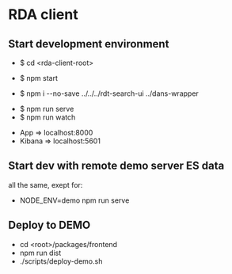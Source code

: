 # RDA client

## Start development environment
- $ cd \<rda-client-root\>

<!-- Start ES containers -->
- $ npm start <!-- make sure `sysctl -w vm.max_map_count=262144` -->

<!-- Install local deps -->
- $ npm i --no-save ../../../rdt-search-ui ../dans-wrapper

<!-- Run and watch the frontend -->
- $ npm run serve
- $ npm run watch

<!-- Profit! -->
- App => localhost:8000
- Kibana => localhost:5601 <!-- user: elastic, pass: see .env ELASTIC_PASSWORD -->

## Start dev with remote demo server ES data
all the same, exept for:
- NODE_ENV=demo npm run serve

## Deploy to DEMO
- cd \<root\>/packages/frontend
- npm run dist
- ./scripts/deploy-demo.sh

<!-- ## cURL with ca.crt to localhost
- $ curl --cacert ca.crt -u elastic https://localhost:9200/_cat/indices -->

